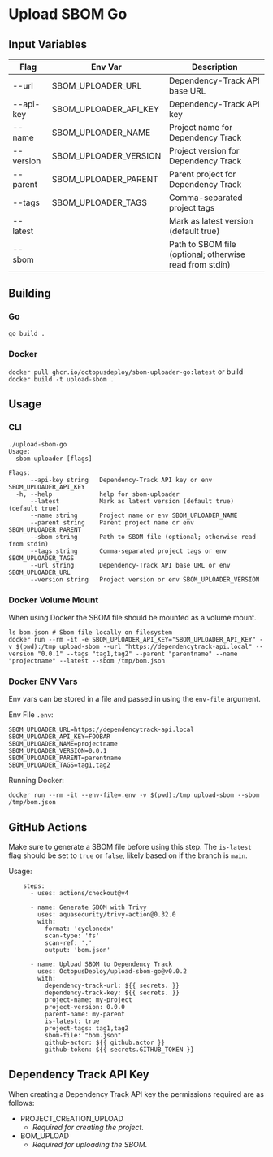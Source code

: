 # Upload SBOM Go

## Input Variables
| Flag      | Env Var               | Description                                             |
|-----------|-----------------------|---------------------------------------------------------|
| --url     | SBOM_UPLOADER_URL     | Dependency-Track API base URL                           |
| --api-key | SBOM_UPLOADER_API_KEY | Dependency-Track API key                                |
| --name    | SBOM_UPLOADER_NAME    | Project name for Dependency Track                       |
| --version | SBOM_UPLOADER_VERSION | Project version for Dependency Track                    |
| --parent  | SBOM_UPLOADER_PARENT  | Parent project for Dependency Track                     |
| --tags    | SBOM_UPLOADER_TAGS    | Comma-separated project tags                            |
| --latest  |                       | Mark as latest version (default true)                   |
| --sbom    |                       | Path to SBOM file (optional; otherwise read from stdin) |

## Building
### Go
`go build .`

### Docker
`docker pull ghcr.io/octopusdeploy/sbom-uploader-go:latest`
or build
`docker build -t upload-sbom .`

## Usage
### CLI
```
./upload-sbom-go 
Usage:
  sbom-uploader [flags]

Flags:
      --api-key string   Dependency-Track API key or env SBOM_UPLOADER_API_KEY
  -h, --help             help for sbom-uploader
      --latest           Mark as latest version (default true) (default true)
      --name string      Project name or env SBOM_UPLOADER_NAME
      --parent string    Parent project name or env SBOM_UPLOADER_PARENT
      --sbom string      Path to SBOM file (optional; otherwise read from stdin)
      --tags string      Comma-separated project tags or env SBOM_UPLOADER_TAGS
      --url string       Dependency-Track API base URL or env SBOM_UPLOADER_URL
      --version string   Project version or env SBOM_UPLOADER_VERSION
```

### Docker Volume Mount
When using Docker the SBOM file should be mounted as a volume mount.

```
ls bom.json # Sbom file locally on filesystem
docker run --rm -it -e SBOM_UPLOADER_API_KEY="SBOM_UPLOADER_API_KEY" -v $(pwd):/tmp upload-sbom --url "https://dependencytrack-api.local" --version "0.0.1" --tags "tag1,tag2" --parent "parentname" --name "projectname" --latest --sbom /tmp/bom.json
```

### Docker ENV Vars
Env vars can be stored in a file and passed in using the `env-file` argument.

Env File `.env`:
```
SBOM_UPLOADER_URL=https://dependencytrack-api.local
SBOM_UPLOADER_API_KEY=FOOBAR
SBOM_UPLOADER_NAME=projectname
SBOM_UPLOADER_VERSION=0.0.1
SBOM_UPLOADER_PARENT=parentname
SBOM_UPLOADER_TAGS=tag1,tag2
```

Running Docker:
```
docker run --rm -it --env-file=.env -v $(pwd):/tmp upload-sbom --sbom /tmp/bom.json
```

## GitHub Actions
Make sure to generate a SBOM file before using this step. The `is-latest` flag should be set to `true` or `false`, likely based on if the branch is `main`. 

Usage:
```
    steps:
      - uses: actions/checkout@v4

      - name: Generate SBOM with Trivy
        uses: aquasecurity/trivy-action@0.32.0
        with:
          format: 'cyclonedx'
          scan-type: 'fs'
          scan-ref: '.'
          output: 'bom.json'

      - name: Upload SBOM to Dependency Track
        uses: OctopusDeploy/upload-sbom-go@v0.0.2
        with:
          dependency-track-url: ${{ secrets. }}
          dependency-track-key: ${{ secrets. }}
          project-name: my-project
          project-version: 0.0.0
          parent-name: my-parent
          is-latest: true
          project-tags: tag1,tag2
          sbom-file: "bom.json"
          github-actor: ${{ github.actor }}
          github-token: ${{ secrets.GITHUB_TOKEN }}
```

## Dependency Track API Key
When creating a Dependency Track API key the permissions required are as follows:
- PROJECT_CREATION_UPLOAD
  - _Required for creating the project._
- BOM_UPLOAD
  - _Required for uploading the SBOM._
